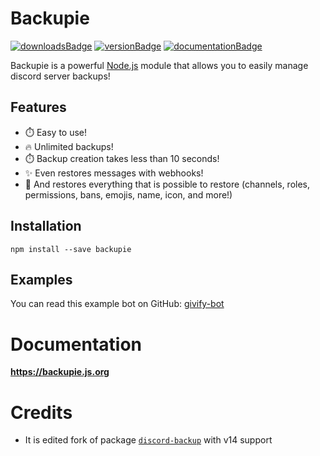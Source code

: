 # Backupie

[![downloadsBadge](https://img.shields.io/npm/dt/backupie?style=for-the-badge)](https://npmjs.com/backupie)
[![versionBadge](https://img.shields.io/npm/v/backupie?style=for-the-badge)](https://npmjs.com/backupie)
[![documentationBadge](https://img.shields.io/badge/Documentation-Click%20here-blue?style=for-the-badge)](https://backupie.js.org)

Backupie is a powerful [Node.js](https://nodejs.org) module that allows you to easily manage discord server backups!

## Features

-   ⏱️ Easy to use!
-   🔥 Unlimited backups!
-   ⏱️ Backup creation takes less than 10 seconds!
-   ✨ Even restores messages with webhooks!
-   🚀 And restores everything that is possible to restore (channels, roles, permissions, bans, emojis, name, icon, and more!)

## Installation

```cli
npm install --save backupie
```

## Examples

You can read this example bot on GitHub: [givify-bot](https://github.com/unf6/givify-bot)

# Documentation
**https://backupie.js.org**

# Credits

- It is edited fork of package [`discord-backup`](https://github.com/Androz2091/discord-backup) with v14 support
